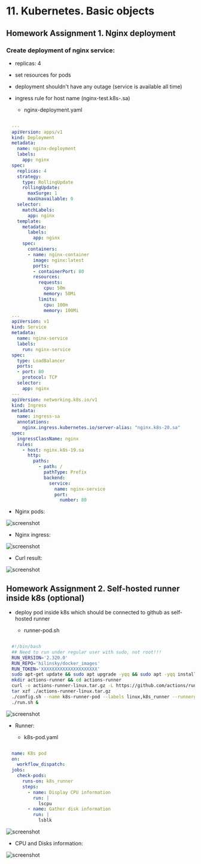 # 11. Kubernetes. Basic objects

## Homework Assignment 1. Nginx deployment

### Create deployment of nginx service:

  * replicas: 4
  * set resources for pods
  * deployment shouldn't have any outage (service is available all time)
  * ingress rule for host name (nginx-test.k8s-<NUMBER>.sa)

    * nginx-deployment.yaml

```yaml
  
  ---
  apiVersion: apps/v1
  kind: Deployment
  metadata:
    name: nginx-deployment
    labels:
      app: nginx
  spec:
    replicas: 4
    strategy:
      type: RollingUpdate
      rollingUpdate:
        maxSurge: 1
        maxUnavailable: 0
    selector:
      matchLabels:
        app: nginx
    template:
      metadata:
        labels:
          app: nginx
      spec:
        containers:
        - name: nginx-container
          image: nginx:latest
          ports:
          - containerPort: 80
          resources:
            requests:
              cpu: 50m
              memory: 50Mi
            limits:
              cpu: 100m
              memory: 100Mi
  ---
  apiVersion: v1
  kind: Service
  metadata:
    name: nginx-service
    labels:
      run: nginx-service
  spec:
    type: LoadBalancer
    ports:
    - port: 80
      protocol: TCP
    selector:
      app: nginx
  ---
  apiVersion: networking.k8s.io/v1
  kind: Ingress
  metadata:
    name: ingress-sa
    annotations:
      nginx.ingress.kubernetes.io/server-alias: "nginx.k8s-20.sa"
  spec:
    ingressClassName: nginx
    rules:
      - host: nginx.k8s-19.sa
        http:
          paths:
            - path: /
              pathType: Prefix
              backend:
                service:
                  name: nginx-service
                  port:
                    number: 80

```

   * Nginx pods:
     
  ![screenshot](screens/nginx-pods.png)

   * Nginx ingress:
     
  ![screenshot](screens/nginx-ingress.png)

   * Curl result:
 
  ![screenshot](screens/curl-nginx.png)

## Homework Assignment 2. Self-hosted runner inside k8s (optional)

  * deploy pod inside k8s which should be connected to github as self-hosted runner

    * runner-pod.sh

```sh

  #!/bin/bash
  ## Need to run under regular user with sudo, not root!!!
  RUN_VERSION='2.320.0'
  RUN_REPO='hilinsky/docker_images'
  RUN_TOKEN='XXXXXXXXXXXXXXXXXXXXX'
  sudo apt-get update && sudo apt upgrade -yqq && sudo apt -yqq install curl
  mkdir actions-runner && cd actions-runner
  curl -o actions-runner-linux.tar.gz -L https://github.com/actions/runner/releases/download/v${RUN_VERSION}/actions-runner-linux-x64-${RUN_VERSION}.tar.gz
  tar xzf ./actions-runner-linux.tar.gz
  ./config.sh --name k8s-runner-pod --labels linux,k8s_runner --runnergroup default --url https://github.com/${RUN_REPO} --token ${RUN_TOKEN}
  ./run.sh &

```

  ![screenshot](screens/install-runner.png)

  * Runner:

    * k8s-pod.yaml

```yaml

  name: K8s pod
  on:
    workflow_dispatch:
  jobs:
    check-pods:
      runs-on: k8s_runner
      steps:
        - name: Display CPU information
          run: |
            lscpu
        - name: Gather disk information
          run: |
            lsblk

```
 
  ![screenshot](screens/runners.png)

   * CPU and Disks information:

  ![screenshot](screens/cpu_disks.png)